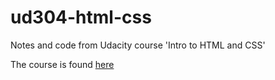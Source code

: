 # ud304-html-css
Notes and code from Udacity course 'Intro to HTML and CSS'

The course is found [here](https://www.udacity.com/course/intro-to-html-and-css--ud304)
